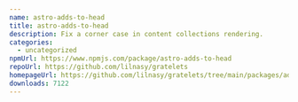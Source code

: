 ```yaml
---
name: astro-adds-to-head
title: astro-adds-to-head
description: Fix a corner case in content collections rendering.
categories:
  - uncategorized
npmUrl: https://www.npmjs.com/package/astro-adds-to-head
repoUrl: https://github.com/lilnasy/gratelets
homepageUrl: https://github.com/lilnasy/gratelets/tree/main/packages/adds-to-head
downloads: 7122
---
```

